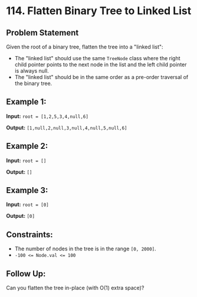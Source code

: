 # 114. Flatten Binary Tree to Linked List

## Problem Statement
Given the root of a binary tree, flatten the tree into a "linked list":

- The "linked list" should use the same `TreeNode` class where the right child pointer points to the next node in the list and the left child pointer is always null.
- The "linked list" should be in the same order as a pre-order traversal of the binary tree.

## Example 1:
**Input:** `root = [1,2,5,3,4,null,6]`

**Output:** `[1,null,2,null,3,null,4,null,5,null,6]`

## Example 2:
**Input:** `root = []`

**Output:** `[]`

## Example 3:
**Input:** `root = [0]`

**Output:** `[0]`

## Constraints:
- The number of nodes in the tree is in the range `[0, 2000]`.
- `-100 <= Node.val <= 100`

## Follow Up:
Can you flatten the tree in-place (with O(1) extra space)?
